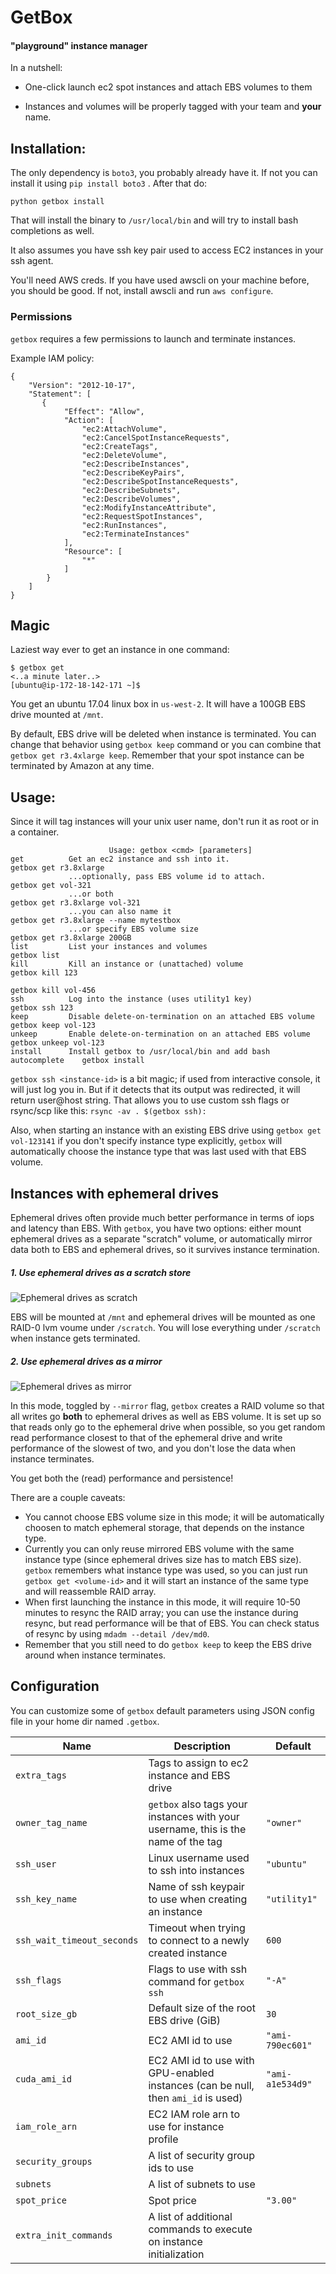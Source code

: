 # GetBox

#### "playground" instance manager

In a nutshell:
* One-click launch ec2 spot instances and attach EBS volumes to them

* Instances and volumes will be properly tagged with your team and **your** name.

## Installation:

The only dependency is `boto3`, you probably already have it. If not you can install it using `pip install boto3` . After that do:

```
python getbox install
```

That will install the binary to `/usr/local/bin` and will try to install bash completions as well.

It also assumes you have ssh key pair used to access EC2 instances in your ssh agent.

You'll need AWS creds. If you have used awscli on your machine before, you should be good. If not, install awscli and run `aws configure`.

### Permissions

`getbox` requires a few permissions to launch and terminate instances.

Example IAM policy:
```
{
    "Version": "2012-10-17",
    "Statement": [
       {
            "Effect": "Allow",
            "Action": [
                "ec2:AttachVolume",
                "ec2:CancelSpotInstanceRequests",
                "ec2:CreateTags",
                "ec2:DeleteVolume",
                "ec2:DescribeInstances",
                "ec2:DescribeKeyPairs",
                "ec2:DescribeSpotInstanceRequests",
                "ec2:DescribeSubnets",
                "ec2:DescribeVolumes",
                "ec2:ModifyInstanceAttribute",
                "ec2:RequestSpotInstances",
                "ec2:RunInstances",
                "ec2:TerminateInstances"
            ],
            "Resource": [
                "*"
            ]
        }
    ]
}
```

## Magic

Laziest way ever to get an instance in one command:

```console
$ getbox get
<..a minute later..>
[ubuntu@ip-172-18-142-171 ~]$
```

You get an ubuntu 17.04 linux box in `us-west-2`. It will have a 100GB EBS drive mounted at `/mnt`.

By default, EBS drive will be deleted when instance is terminated. You can change that behavior using `getbox keep` command or you can combine that `getbox get r3.4xlarge keep`. Remember that your spot instance can be terminated by Amazon at any time.

## Usage:

Since it will tag instances will your unix user name, don't run it as root or in a container.

```
                      Usage: getbox <cmd> [parameters]
get          Get an ec2 instance and ssh into it.                          getbox get r3.8xlarge
             ...optionally, pass EBS volume id to attach.                  getbox get vol-321
             ...or both                                                    getbox get r3.8xlarge vol-321
             ...you can also name it                                       getbox get r3.8xlarge --name mytestbox
             ...or specify EBS volume size                                 getbox get r3.8xlarge 200GB
list         List your instances and volumes                               getbox list
kill         Kill an instance or (unattached) volume                       getbox kill 123
                                                                           getbox kill vol-456
ssh          Log into the instance (uses utility1 key)                     getbox ssh 123
keep         Disable delete-on-termination on an attached EBS volume       getbox keep vol-123
unkeep       Enable delete-on-termination on an attached EBS volume        getbox unkeep vol-123
install      Install getbox to /usr/local/bin and add bash autocomplete    getbox install
```



`getbox ssh <instance-id>` is a bit magic; if used from interactive console, it will just log you in. But if it detects that its output was redirected, it will return user@host string. That allows you to use custom ssh flags or rsync/scp like this: `rsync -av . $(getbox ssh):`

Also, when starting an instance with an existing EBS drive using `getbox get vol-123141` if you don't specify instance type explicitly, `getbox` will automatically choose the instance type that was last used with that EBS volume.


## Instances with ephemeral drives

Ephemeral drives often provide much better performance in terms of iops and latency than EBS. With `getbox`, you have two options: either mount ephemeral drives as a separate "scratch" volume, or automatically mirror data both to EBS and ephemeral drives, so it survives instance termination.

##### 1. Use ephemeral drives as a scratch store
![Ephemeral drives as scratch](getbox_scratch.png)

EBS will be mounted at `/mnt` and ephemeral drives will be mounted as one RAID-0 lvm voume under `/scratch`.  You will lose everything under `/scratch` when instance gets terminated.

##### 2. Use ephemeral drives as a mirror
![Ephemeral drives as mirror](getbox_mirror.png)

In this mode, toggled by `--mirror` flag, `getbox` creates a RAID volume so that all writes go **both** to ephemeral drives as well as EBS volume. It is set up so that reads only go to the ephemeral drive when possible, so you get random read performance closest to that of the ephemeral drive and write performance of the slowest of two, and you don't lose the data when instance terminates.

You get both the (read) performance and persistence!

There are a couple caveats:

* You cannot choose EBS volume size in this mode; it will be automatically choosen to match ephemeral storage, that depends on the instance type.
* Currently you can only reuse mirrored EBS volume with the same instance type (since ephemeral drives size has to match EBS size).  `getbox` remembers what instance type was used, so you can just run `getbox get <volume-id>` and it will start an instance of the same type and will reassemble RAID array.
* When first launching the instance in this mode, it will require 10-50 minutes to resync the RAID array; you can use the instance during resync, but read performance will be that of EBS. You can check status of resync by using `mdadm --detail /dev/md0`.
* Remember that you still need to do `getbox keep` to keep the EBS drive around when instance terminates.


## Configuration

You can customize some of `getbox` default parameters using JSON config file in your home dir named `.getbox`.

| Name          | Description   | Default |
| ------------- |---------------|--------|
| `extra_tags`    | Tags to assign to ec2 instance and EBS drive | |
| `owner_tag_name` | `getbox` also tags your instances with your username, this is the name of the tag | `"owner"` |
| `ssh_user` | Linux username used to ssh into instances      |    `"ubuntu"` |
| `ssh_key_name` | Name of ssh keypair to use when creating an instance      |    `"utility1"` |
| `ssh_wait_timeout_seconds` | Timeout when trying to connect to a newly created instance      |    `600` |
| `ssh_flags` | Flags to use with ssh command for `getbox ssh`      |    `"-A"` |
| `root_size_gb` | Default size of the root EBS drive (GiB)      |    `30` |
| `ami_id` | EC2 AMI id to use      |    `"ami-790ec601"` |
| `cuda_ami_id` | EC2 AMI id to use with GPU-enabled instances (can be null, then `ami_id` is used)      |    `"ami-a1e534d9"` |
| `iam_role_arn` | EC2 IAM role arn to use for instance profile      |     |
| `security_groups` | A list of security group ids to use      |    |
| `subnets` | A list of subnets to use      |   |
| `spot_price` | Spot price | `"3.00"`
| `extra_init_commands` | A list of additional commands to execute on instance initialization |  |